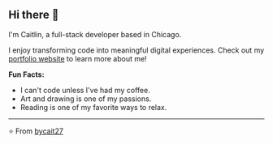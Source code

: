 ## Hi there 👋 

I'm Caitlin, a full-stack developer based in Chicago.

I enjoy transforming code into meaningful digital experiences. Check out my [portfolio website](https://caitlinash.io/) to learn more about me!

**Fun Facts:**

- I can't code unless I've had my coffee.
- Art and drawing is one of my passions.
- Reading is one of my favorite ways to relax.

---

⭐️ From [bycait27](https://github.com/bycait27)

<!--
**bycait27/bycait27** is a ✨ _special_ ✨ repository because its `README.md` (this file) appears on your GitHub profile.

Here are some ideas to get you started:

- 🔭 I’m currently working on ...
- 🌱 I’m currently learning ...
- 👯 I’m looking to collaborate on ...
- 🤔 I’m looking for help with ...
- 💬 Ask me about ...
- 📫 How to reach me: ...
- 😄 Pronouns: ...
- ⚡ Fun fact: ...
-->
